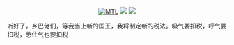 <div id="title" align=center>
  
 [![MTL](https://img.shields.io/badge/%E9%A1%B9%E7%9B%AE-MTL-yello)](https://github.com/neverforward/MTL)
 ![](https://img.shields.io/badge/爱好-吃屎-red)
 ![](https://img.shields.io/badge/%E5%96%9C%E6%AC%A2-%E6%8B%89%E5%B1%8E-red)
 
</div>

听好了，乡巴佬们，等我当上新的国王，我将制定新的税法。吸气要扣税，呼气要扣税，憋住气也要扣税
